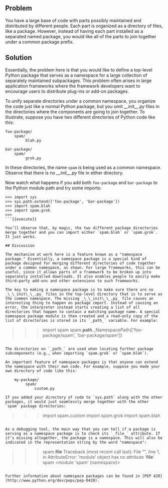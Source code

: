 ## Problem

You have a large base of code with parts possibly maintained and distributed by different people. Each part is organized as a directory of files, like a package. However, instead of having each part installed as a separated named package, you would like all of the parts to join together under a common package prefix.

## Solution

Essentially, the problem here is that you would like to define a top-level Python package that serves as a namespace for a large collection of separately maintained subpackages. This problem often arises in large application frameworks where the framework developers want to encourage users to distribute plug-ins or add-on packages.

To unify separate directories under a common namespace, you organize the code just like a normal Python package, but you omit _\_\_init\_\_.py_ files in the directories where the components are going to join together. To illustrate, suppose you have two different directories of Python code like this:

    foo-package/
        spam/
             blah.py

    bar-package/
        spam/
             grok.py

In these directories, the name `spam` is being used as a common namespace. Observe that there is no _\_\_init\_\_.py_ file in either directory.

Now watch what happens if you add both `foo-package` and `bar-package` to the Python module path and try some imports:

```
>>> import sys
>>> sys.path.extend(['foo-package', 'bar-package'])
>>> import spam.blah
>>> import spam.grok
>>>
```{{execute}}

You’ll observe that, by magic, the two different package directories merge together and you can import either `spam.blah` or `spam.grok`. It just works.

## Discussion

The mechanism at work here is a feature known as a "namespace package." Essentially, a namespace package is a special kind of package designed for merging different directories of code together under a common namespace, as shown. For large frameworks, this can be useful, since it allows parts of a framework to be broken up into separately installed downloads. It also enables people to easily make third-party add-ons and other extensions to such frameworks.

The key to making a namespace package is to make sure there are no _\_\_init\_\_.py_ files in the top-level directory that is to serve as the common namespace. The missing _\_\_init\_\_.py_ file causes an interesting thing to happen on package import. Instead of causing an error, the interpreter instead starts creating a list of all directories that happen to contain a matching package name. A special namespace package module is then created and a read-only copy of the list of directories is stored in its `_path_` variable. For example:

```
>>> import spam
>>> spam.__path__
_NamespacePath(['foo-package/spam', 'bar-package/spam'])
>>>
```{{execute}}

The directories on `_path_` are used when locating further package subcomponents (e.g., when importing `spam.grok` or `spam.blah`).

An important feature of namespace packages is that anyone can extend the namespace with their own code. For example, suppose you made your own directory of code like this:

    my-package/
         spam/
             custom.py

If you added your directory of code to `sys.path` along with the other packages, it would just seamlessly merge together with the other `spam` package directories:

```
>>> import spam.custom
>>> import spam.grok
>>> import spam.blah
>>>
```{{execute}}

As a debugging tool, the main way that you can tell if a package is serving as a namespace package is to check its `_file_` attribute. If it’s missing altogether, the package is a namespace. This will also be indicated in the representation string by the word "namespace":

```
>>> spam.__file__
Traceback (most recent call last):
  File "<stdin>", line 1, in <module>
AttributeError: 'module' object has no attribute '__file__'
>>> spam
<module 'spam' (namespace)>
>>>
```{{execute}}

Further information about namespace packages can be found in [PEP 420](http://www.python.org/dev/peps/pep-0420).